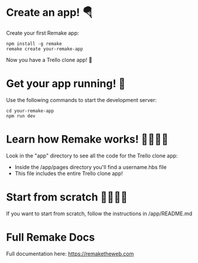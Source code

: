 # Create an app! 🪂

Create your first Remake app:

```
npm install -g remake
remake create your-remake-app
```

Now you have a Trello clone app! 🤩

# Get your app running! 🛵

Use the following commands to start the development server:

```
cd your-remake-app
npm run dev
```

# Learn how Remake works! 👩‍💻👨‍💻

Look in the "app" directory to see all the code for the Trello clone app:

- Inside the /app/pages directory you'll find a username.hbs file
- This file includes the entire Trello clone app!

# Start from scratch 👨‍🎨👩‍🎨

If you want to start from scratch, follow the instructions in /app/README.md

# Full Remake Docs

Full documentation here: https://remaketheweb.com
